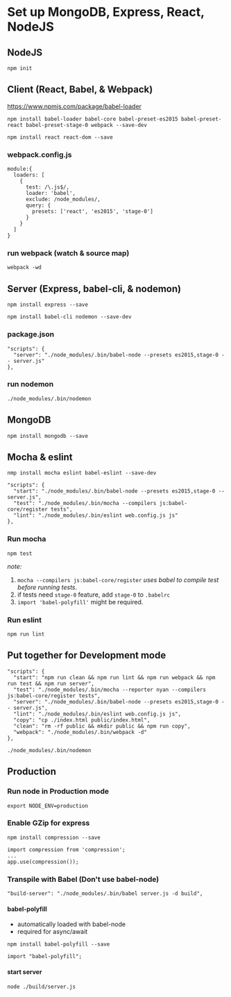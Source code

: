 # Set up MongoDB, Express, React, NodeJS

## NodeJS
`npm init`

## Client (React, Babel, & Webpack)
https://www.npmjs.com/package/babel-loader

`npm install babel-loader babel-core babel-preset-es2015 babel-preset-react babel-preset-stage-0 webpack --save-dev`

`npm install react react-dom --save`

### webpack.config.js
```
module:{
  loaders: [
    {
      test: /\.js$/,
      loader: 'babel',
      exclude: /node_modules/,
      query: {
        presets: ['react', 'es2015', 'stage-0']
      }
    }
  ]
}
```

### run webpack (watch & source map)
`webpack -wd`


## Server (Express, babel-cli, & nodemon)
`npm install express --save`

`npm install babel-cli nodemon --save-dev`

### package.json
```
"scripts": {
  "server": "./node_modules/.bin/babel-node --presets es2015,stage-0 -- server.js"
},
```

### run nodemon
`./node_modules/.bin/nodemon`


## MongoDB
`npm install mongodb --save`


## Mocha & eslint

`nmp install mocha eslint babel-eslint --save-dev`

```
"scripts": {
  "start": "./node_modules/.bin/babel-node --presets es2015,stage-0 -- server.js",
  "test": "./node_modules/.bin/mocha --compilers js:babel-core/register tests",
  "lint": "./node_modules/.bin/eslint web.config.js js"
},
```

### Run mocha
`npm test`

_note:_ 
1. `mocha --compilers js:babel-core/register` _uses babel to compile test before running tests_.
2. if tests need `stage-0` feature, add `stage-0` to `.babelrc`
3. `import 'babel-polyfill'` might be required.

### Run eslint
`npm run lint`

## Put together for Development mode

```
"scripts": {
  "start": "npm run clean && npm run lint && npm run webpack && npm run test && npm run server",
  "test": "./node_modules/.bin/mocha --reporter nyan --compilers js:babel-core/register tests",
  "server": "./node_modules/.bin/babel-node --presets es2015,stage-0 -- server.js",
  "lint": "./node_modules/.bin/eslint web.config.js js",
  "copy": "cp ./index.html public/index.html",
  "clean": "rm -rf public && mkdir public && npm run copy",
  "webpack": "./node_modules/.bin/webpack -d"
},
```

`./node_modules/.bin/nodemon`

## Production

### Run node in Production mode
`export NODE_ENV=production`

### Enable GZip for express
`npm install compression --save`

```
import compression from 'compression';
...
app.use(compression());
```

### Transpile with Babel (Don't use babel-node)
`"build-server": "./node_modules/.bin/babel server.js -d build",`

#### babel-polyfill

- automatically loaded with babel-node
- required for async/await

`npm install babel-polyfill --save`

`import "babel-polyfill";`

#### start server
`node ./build/server.js`
